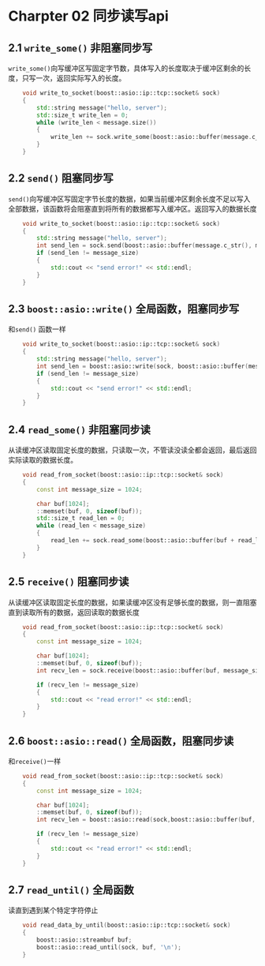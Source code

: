 # Charpter 02 同步读写api

## 2.1 `write_some()` 非阻塞同步写

`write_some()`向写缓冲区写固定字节数，具体写入的长度取决于缓冲区剩余的长度，只写一次，返回实际写入的长度。

```cpp
    void write_to_socket(boost::asio::ip::tcp::socket& sock)
    {
        std::string message("hello, server");
        std::size_t write_len = 0;
        while (write_len < message.size())
        {
            write_len += sock.write_some(boost::asio::buffer(message.c_str() + write_len, message.size() - write_len));
        }
    }
```

## 2.2 `send()` 阻塞同步写

`send()`向写缓冲区写固定字节长度的数据，如果当前缓冲区剩余长度不足以写入全部数据，该函数将会阻塞直到将所有的数据都写入缓冲区。返回写入的数据长度

```cpp
    void write_to_socket(boost::asio::ip::tcp::socket& sock)
    {
        std::string message("hello, server");
        int send_len = sock.send(boost::asio::buffer(message.c_str(), message.size()));
        if (send_len != message_size)
        {
            std::cout << "send error!" << std::endl;
        }
    }
```

## 2.3 `boost::asio::write()` 全局函数，阻塞同步写

和`send()` 函数一样

```cpp
    void write_to_socket(boost::asio::ip::tcp::socket& sock)
    {
        std::string message("hello, server");
        int send_len = boost::asio::write(sock, boost::asio::buffer(message.c_str(), message.size()));
        if (send_len != message_size)
        {
            std::cout << "send error!" << std::endl;
        }
    }
```

## 2.4 `read_some()` 非阻塞同步读

从读缓冲区读取固定长度的数据，只读取一次，不管读没读全都会返回，最后返回实际读取的数据长度。

```cpp
    void read_from_socket(boost::asio::ip::tcp::socket& sock)
    {
        const int message_size = 1024;

        char buf[1024];
        ::memset(buf, 0, sizeof(buf));
        std::size_t read_len = 0;
        while (read_len < message_size)
        {
            read_len += sock.read_some(boost::asio::buffer(buf + read_len, message_size - read_len));
        }
    }
```

## 2.5 `receive()` 阻塞同步读

从读缓冲区读取固定长度的数据，如果读缓冲区没有足够长度的数据，则一直阻塞直到读取所有的数据，返回读取的数据长度

```cpp
    void read_from_socket(boost::asio::ip::tcp::socket& sock)
    {
        const int message_size = 1024;

        char buf[1024];
        ::memset(buf, 0, sizeof(buf));
        int recv_len = sock.receive(boost::asio::buffer(buf, message_size));

        if (recv_len != message_size)
        {
            std::cout << "read error!" << std::endl;
        }
    }
```

## 2.6 `boost::asio::read()` 全局函数，阻塞同步读

和`receive()`一样

```cpp
    void read_from_socket(boost::asio::ip::tcp::socket& sock)
    {
        const int message_size = 1024;

        char buf[1024];
        ::memset(buf, 0, sizeof(buf));
        int recv_len = boost::asio::read(sock,boost::asio::buffer(buf, message_size));

        if (recv_len != message_size)
        {
            std::cout << "read error!" << std::endl;
        }
    }
```

## 2.7 `read_until()` 全局函数

读直到遇到某个特定字符停止

```cpp
    void read_data_by_until(boost::asio::ip::tcp::socket& sock)
    {
        boost::asio::streambuf buf;
        boost::asio::read_until(sock, buf, '\n');
    }
```
